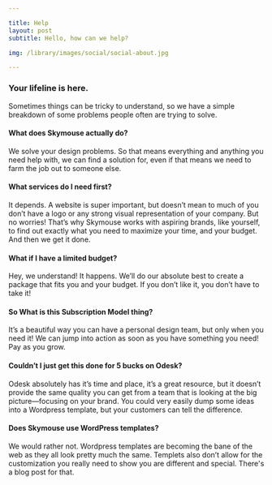 ```yaml
---

title: Help
layout: post
subtitle: Hello, how can we help?

img: /library/images/social/social-about.jpg

---
```


### Your lifeline is here.
Sometimes things can be tricky to understand, so we have a simple breakdown of some problems people often are trying to solve.

#### What does Skymouse actually do?
We solve your design problems. So that means everything and anything you need help with, we can find a solution for, even if that means we need to farm the job out to someone else.

#### What services do I need first?
It depends. A website is super important, but doesn’t mean to much of you don’t have a logo or any strong visual representation of your company. But no worries! That’s why Skymouse works with aspiring brands, like yourself, to find out exactly what you need to maximize your time, and your budget. And then we get it done.

#### What if I have a limited budget?
Hey, we understand! It happens. We’ll do our absolute best to create a package that fits you and your budget. If you don’t like it, you don’t have to take it!

#### So What is this Subscription Model thing?
It’s a beautiful way you can have a personal design team, but only when you need it! We can jump into action as soon as you have something you need! Pay as you grow.

#### Couldn’t I just get this done for 5 bucks on Odesk?
Odesk absolutely has it’s time and place, it’s a great resource, but it doesn’t provide the same quality you can get from a team that is looking at the big picture—focusing on your brand. You could very easily dump some ideas into a Wordpress template, but your customers can tell the difference.

#### Does Skymouse use WordPress templates?
We would rather not. Wordpress templates are becoming the bane of the web as they all look pretty much the same. Templets also don’t allow for the customization you really need to show you are different and special. There's a blog post for that.
